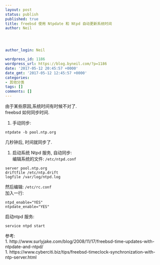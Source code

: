 ```yaml
---
layout: post
status: publish
published: true
title: freebsd 使用 Ntpdate 和 Ntpd 自动更新系统时间
author: Neil




author_login: Neil

wordpress_id: 1186
wordpress_url: https://blog.byneil.com/?p=1186
date: '2017-05-12 20:45:57 +0000'
date_gmt: '2017-05-12 12:45:57 +0000'
categories:
- 其他分类
tags: []
comments: []
---
```

<p>由于某些原因,系统时间有时候不对了.<br />
freebsd 如何同步时间.</p>
<ol>
<li>手动同步:</li>
</ol>
<pre><code class="sh">ntpdate -b pool.ntp.org
</code></pre>
<p>几秒钟后, 时间就同步了.</p>
<ol>
<li>启动系统 Ntpd 服务, 自动同步:<br />
编辑系统的文件: <code>/etc/ntpd.conf</code></li>
</ol>
<pre><code>server pool.ntp.org
driftfile /etc/ntp.drift
logfile /var/log/ntpd.log
</code></pre>
<p>然后编辑: <code>/etc/rc.conf</code><br />
加入一行:</p>
<pre><code>ntpd_enable="YES"
ntpdate_enable="YES"
</code></pre>
<p>启动ntpd 服务:</p>
<pre><code>service ntpd start
</code></pre>
<p>参考:<br />
1. http://www.surlyjake.com/blog/2008/11/17/freebsd-time-updates-with-ntpdate-and-ntpd/<br />
1. https://www.cyberciti.biz/tips/freebsd-timeclock-synchronization-with-ntp-server.html</p>
